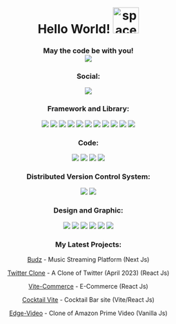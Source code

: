 <h1 align="center">
Hello World! <img alt="space-invaders" width="60px" src="https://w7.pngwing.com/pngs/319/722/png-transparent-computer-icons-space-invaders-space-invaders-game-text-orange.png" />
</h1>

<h3 align="center">May the code be with you!
<br>

<img src="https://media.giphy.com/media/iYVneIXJQ3jdJLkZmM/giphy.gif" />
</h3>

<h3 align="center">Social:</h3>
<p align="center">
  <a href="https://www.linkedin.com/in/alessio-perez/"> <img src="https://img.shields.io/badge/LinkedIn-0077B5?style=for-the-badge&logo=linkedin&logoColor=white"  target="_blank"/></a>
  </div>
   
</p>

<h3 align="center">Framework and Library:</h3>
<p align="center">
  <img src="https://img.shields.io/badge/React-20232A?style=for-the-badge&logo=react&logoColor=61DAFB">
  <img src="https://img.shields.io/badge/Sass-CC6699?style=for-the-badge&logo=sass&logoColor=white">
  <img src="https://img.shields.io/badge/Vite-B73BFE?style=for-the-badge&logo=vite&logoColor=FFD62E">
  <img src="https://img.shields.io/badge/Express.js-000000?style=for-the-badge&logo=express&logoColor=white">
  <img src="https://img.shields.io/badge/next.js-000000?style=for-the-badge&logo=nextdotjs&logoColor=white">
  <img src="https://img.shields.io/badge/Node.js-339933?style=for-the-badge&logo=nodedotjs&logoColor=white">
  <img src="https://img.shields.io/badge/npm-CB3837?style=for-the-badge&logo=npm&logoColor=white">
   <img src="https://img.shields.io/badge/React_Router-CA4245?style=for-the-badge&logo=react-router&logoColor=white">
   <img src="https://img.shields.io/badge/React_Query-FF4154?style=for-the-badge&logo=React_Query&logoColor=white">
   <img src="https://img.shields.io/badge/Redux-593D88?style=for-the-badge&logo=redux&logoColor=white">
  <img src="https://img.shields.io/badge/styled--components-DB7093?style=for-the-badge&logo=styled-components&logoColor=white"> 
</p>

<h3 align="center">Code:</h3>
<p align="center">
  <img src="https://img.shields.io/badge/HTML5-E34F26?style=for-the-badge&logo=html5&logoColor=white">
  <img src="https://img.shields.io/badge/JavaScript-323330?style=for-the-badge&logo=javascript&logoColor=F7DF1E">
  <img src="https://img.shields.io/badge/json-5E5C5C?style=for-the-badge&logo=json&logoColor=white">
  <img src="https://img.shields.io/badge/CSS3-1572B6?style=for-the-badge&logo=css3&logoColor=white">
   
</p>

<h3 align="center">Distributed Version Control System:</h3>
<p align="center">
  <img src="https://img.shields.io/badge/GIT-E44C30?style=for-the-badge&logo=git&logoColor=white">
   <img src="https://img.shields.io/badge/GitHub-100000?style=for-the-badge&logo=github&logoColor=white">
  	
   
</p>


<h3 align="center">Design and Graphic:</h3>
<p align="center">
  <img src="https://img.shields.io/badge/Adobe%20Photoshop-31A8FF?style=for-the-badge&logo=Adobe%20Photoshop&logoColor=black">
   <img src="https://img.shields.io/badge/Adobe%20Premiere%20Pro-9999FF?style=for-the-badge&logo=Adobe%20Premiere%20Pro&logoColor=white">
    <img src="https://img.shields.io/badge/Adobe%20Illustrator-FF9A00?style=for-the-badge&logo=adobe%20illustrator&logoColor=white">
  <img src="https://img.shields.io/badge/Adobe%20InDesign-FF3366?style=for-the-badge&logo=Adobe%20InDesign&logoColor=white">
  	  <img src="https://img.shields.io/badge/Figma-F24E1E?style=for-the-badge&logo=figma&logoColor=white">
       <img src="https://img.shields.io/badge/Canva-%2300C4CC.svg?&style=for-the-badge&logo=Canva&logoColor=white">
   
</p>


<h3 align="center">My Latest Projects:</h3>
<p align="center"><a href="https://budz-music.vercel.app/" target="_blank">Budz</a> - Music Streaming Platform (Next Js)</p>

<p align="center"><a href="https://twitter-clone-alekyari.vercel.app/" target="_blank">Twitter Clone</a> - A Clone of Twitter (April 2023) (React Js)</p>

<p align="center"><a href="https://vite-commerce-alekyari.vercel.app/" target="_blank">Vite-Commerce</a> - E-Commerce (React Js)</p>

<p align="center"><a href="https://cocktail-vite-git-main-alekyari.vercel.app/" target="_blank">Cocktail Vite</a> - Cocktail Bar site (Vite/React Js)</p>

<p align="center"><a href="https://edgevideo.vercel.app/" target="_blank">Edge-Video</a> - Clone of Amazon Prime Video (Vanilla Js)</p>

<br>



